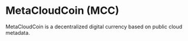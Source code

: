 # MetaCloudCoin (MCC)

MetaCloudCoin is a decentralized digital currency based on public cloud metadata.
